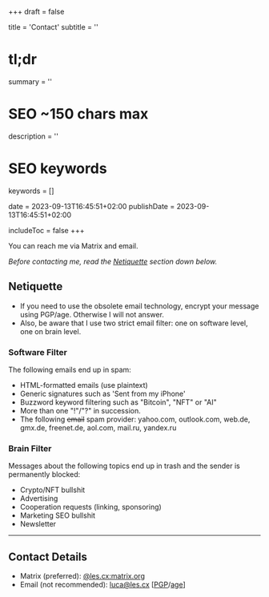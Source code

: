 +++
draft = false

title = 'Contact'
subtitle = ''
# tl;dr
summary = ''

# SEO ~150 chars max
description = ''
# SEO keywords
keywords = []

date = 2023-09-13T16:45:51+02:00
publishDate = 2023-09-13T16:45:51+02:00

includeToc = false
+++

You can reach me via Matrix and email.

*Before contacting me, read the [Netiquette](#netiquette) section down below.*

## Netiquette

- If you need to use the obsolete email technology, encrypt your message using PGP/age. Otherwise I will not answer.
- Also, be aware that I use two strict email filter: one on software level, one on brain level.

### Software Filter

The following emails end up in spam:

- HTML-formatted emails (use plaintext)
- Generic signatures such as 'Sent from my iPhone'
- Buzzword keyword filtering such as "Bitcoin", "NFT" or "AI"
- More than one "!"/"?" in succession.
- The following ~~email~~ spam provider: yahoo.com, outlook.com, web.de, gmx.de, freenet.de, aol.com, mail.ru, yandex.ru

### Brain Filter

Messages about the following topics end up in trash and the sender is permanently blocked:

- Crypto/NFT bullshit
- Advertising
- Cooperation requests (linking, sponsoring)
- Marketing SEO bullshit
- Newsletter

---

## Contact Details

- Matrix (preferred): [@les.cx:matrix.org](https://matrix.to/#/@les.cx:matrix.org)
- Email (not recommended): [luca@les.cx](mailto:luca@les.cx) [[PGP](https://www.les.cx/.well-known/openpgpkey/hu/wbp7trgro48kdyd9oi1ykze9zj5hpqwb)/[age](age14eudkm9f8tr28y4arsja2asnlvymjfrkf2mr3et9328ny00a0sxqtg5pg3)]